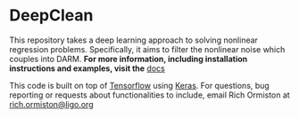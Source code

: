 # DeepClean
This repository takes a deep learning approach to solving nonlinear regression
problems. Specifically, it aims to filter the nonlinear noise which couples
into DARM. **For more information, including installation instructions
and examples, visit the** [docs](https://github.com/rormiston/DeepClean/blob/master/docs/DeepClean.pdf)

This code is built on top of [Tensorflow](https://www.tensorflow.org/)
using [Keras](https://keras.io/). For questions, bug reporting or requests about
functionalities to include, email Rich Ormiston at rich.ormiston@ligo.org
